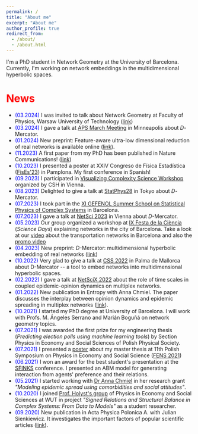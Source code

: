 ```yaml
---
permalink: /
title: "About me"
excerpt: "About me"
author_profile: true
redirect_from: 
  - /about/
  - /about.html
---
```


I'm a PhD student in Network Geometry at the University of Barcelona. Currently, I'm working on network embeddings in the multidimensional hyperbolic spaces.

<h1><span style="color:red">News</span></h1>

- <span style="color:blue">(03.2024)</span> I was invited to talk about Network Geometry at Faculty of Physics, Warsaw University of Technology ([link](https://www.fizyka.pw.edu.pl/en/Aktualnosci/Network-geometry-and-multidimensional-hyperbolic-maps-of-real-networks-wyklad-goscinny))
- <span style="color:blue">(03.2024)</span> I gave a talk at [APS March Meeting](https://march.aps.org/) in Minneapolis about $D$-Mercator.
- <span style="color:blue">(01.2024)</span> New preprint: Feature-aware ultra-low dimensional reduction of real networks is available online ([link](https://arxiv.org/abs/2401.09368)).
- <span style="color:blue">(11.2023)</span> A first paper from my PhD has been published in Nature Communications! ([link](https://www.nature.com/articles/s41467-023-43337-5))
- <span style="color:blue">(10.2023)</span> I presented a poster at XXIV Congreso de Física Estadística ([FisEs'23](https://fises23.gefenol.es/)) in Pamplona. My first conference in Spanish!
- <span style="color:blue">(09.2023)</span> I participated in [Visualizing Complexity Science Workshop](https://vis.csh.ac.at/vis-workshop-2023/) organized by CSH in Vienna.
- <span style="color:blue">(08.2023)</span> Delighted to give a talk at [StatPhys28](https://statphys28.org/) in Tokyo about $D$-Mercator.
- <span style="color:blue">(07.2023)</span> I took part in the [XI GEFENOL Summer School on Statistical Physics of Complex Systems](https://school2023.gefenol.es/) in Barcelona.
- <span style="color:blue">(07.2023)</span> I gave a talk at [NetSci 2023](https://netsci2023.wixsite.com/netsci2023) in Vienna about $D$-Mercator.
- <span style="color:blue">(05.2023)</span> Our group organized a workshop at [IX Festa de la Ciència](https://www.ub.edu/laubdivulga/festacienciaub/festacienciaIX/xarxescomplexes-familiar.html) (*Science Days*) explaining networks in the city of Barcelona. Take a look at our [video](https://youtu.be/Bj9e8xyzuzM) about the transportation networks in Barcelona and also the [promo video](https://youtu.be/WsRznHKe3cg)
- <span style="color:blue">(04.2023)</span> New preprint: $D$-Mercator: multidimensional hyperbolic embedding of real networks ([link](https://arxiv.org/abs/2304.06580))
- <span style="color:blue">(10.2022)</span> Very glad to give a talk at [CSS 2022](http://ccs2022.org/) in Palma de Mallorca about D-Mercator -- a tool to embed networks into multidimensional hyperbolic spaces.
- <span style="color:blue">(02.2022)</span> I gave a talk at [NetSciX 2022](https://netscix.dcc.fc.up.pt/) about the role of time scales in coupled  epidemic-opinion dynamics on multiplex networks.
- <span style="color:blue">(01.2022)</span> New publication in Entropy with Anna Chmiel. The paper discusses the interplay between opinion dynamics and epidemic spreading in multiplex networks ([link](https://www.mdpi.com/1099-4300/24/1/105)).
- <span style="color:blue">(10.2021)</span> I started my PhD degree at University of Barcelona. I will work with Profs. M. Ángeles Serrano and Marián Boguñá on network geometry topics.
- <span style="color:blue">(07.2021)</span> I was awarded the first prize for my engineering thesis (_Predicting election polls using machine learning tools_) by Section Physics in Economy and Social Sciences of Polish Physical Society.
- <span style="color:blue">(07.2021)</span> I presented a [poster](https://indico.fis.agh.edu.pl/event/69/contributions/228/attachments/152/226/19_Jankowski.pdf) about my master thesis at 11th Polish Symposium on Physics in Economy and Social Science ([FENS 2021](https://indico.fis.agh.edu.pl/event/69/overview))
- <span style="color:blue">(06.2021)</span> I won an award for the best student's presentation at the [SFINKS](http://sfinks.fizyka.pw.edu.pl/) conference. I presented an ABM model for generating interaction from agents' preference and their relations.
- <span style="color:blue">(05.2021)</span> I started working with [Dr Anna Chmiel](http://achmiel.pl/index.php?option=com_content&view=article&id=8&Itemid=109&lang=en) in her research grant _"Modeling epidemic spread using comorbidities and social attitudes"_.
- <span style="color:blue">(10.2020)</span> I joined [Prof. Holyst's group](http://fens.if.pw.edu.pl/nasz-zespol/) of Physics in Economy and Social Sciences at WUT in project _"Signed Relations and Structural Balance in Complex Systems: From Data to Models"_ as a student researcher.
- <span style="color:blue">(09.2020)</span> New publication in Acta Physica Polonica A. with Julian Sienkiewicz. It investigates the important factors of popular scientific articles ([link](http://przyrbwn.icm.edu.pl/APP/PDF/138/app138z1p06.pdf)).